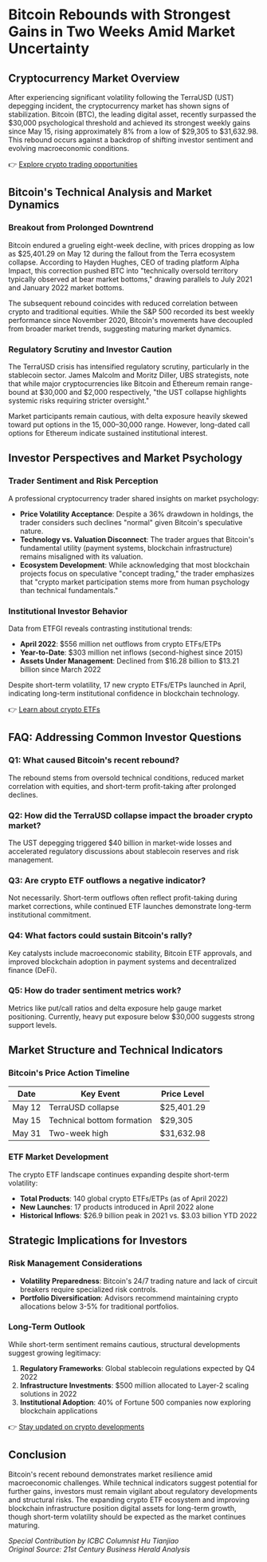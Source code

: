 # Bitcoin Rebounds with Strongest Gains in Two Weeks Amid Market Uncertainty  

## Cryptocurrency Market Overview  

After experiencing significant volatility following the TerraUSD (UST) depegging incident, the cryptocurrency market has shown signs of stabilization. Bitcoin (BTC), the leading digital asset, recently surpassed the $30,000 psychological threshold and achieved its strongest weekly gains since May 15, rising approximately 8% from a low of $29,305 to $31,632.98. This rebound occurs against a backdrop of shifting investor sentiment and evolving macroeconomic conditions.  

👉 [Explore crypto trading opportunities](https://bit.ly/okx-bonus)  

## Bitcoin's Technical Analysis and Market Dynamics  

### Breakout from Prolonged Downtrend  
Bitcoin endured a grueling eight-week decline, with prices dropping as low as $25,401.29 on May 12 during the fallout from the Terra ecosystem collapse. According to Hayden Hughes, CEO of trading platform Alpha Impact, this correction pushed BTC into "technically oversold territory typically observed at bear market bottoms," drawing parallels to July 2021 and January 2022 market bottoms.  

The subsequent rebound coincides with reduced correlation between crypto and traditional equities. While the S&P 500 recorded its best weekly performance since November 2020, Bitcoin's movements have decoupled from broader market trends, suggesting maturing market dynamics.  

### Regulatory Scrutiny and Investor Caution  
The TerraUSD crisis has intensified regulatory scrutiny, particularly in the stablecoin sector. James Malcolm and Moritz Diller, UBS strategists, note that while major cryptocurrencies like Bitcoin and Ethereum remain range-bound at $30,000 and $2,000 respectively, "the UST collapse highlights systemic risks requiring stricter oversight."  

Market participants remain cautious, with delta exposure heavily skewed toward put options in the $15,000–$30,000 range. However, long-dated call options for Ethereum indicate sustained institutional interest.  

## Investor Perspectives and Market Psychology  

### Trader Sentiment and Risk Perception  
A professional cryptocurrency trader shared insights on market psychology:  
- **Price Volatility Acceptance**: Despite a 36% drawdown in holdings, the trader considers such declines "normal" given Bitcoin's speculative nature.  
- **Technology vs. Valuation Disconnect**: The trader argues that Bitcoin's fundamental utility (payment systems, blockchain infrastructure) remains misaligned with its valuation.  
- **Ecosystem Development**: While acknowledging that most blockchain projects focus on speculative "concept trading," the trader emphasizes that "crypto market participation stems more from human psychology than technical fundamentals."  

### Institutional Investor Behavior  
Data from ETFGI reveals contrasting institutional trends:  
- **April 2022**: $556 million net outflows from crypto ETFs/ETPs  
- **Year-to-Date**: $303 million net inflows (second-highest since 2015)  
- **Assets Under Management**: Declined from $16.28 billion to $13.21 billion since March 2022  

Despite short-term volatility, 17 new crypto ETFs/ETPs launched in April, indicating long-term institutional confidence in blockchain technology.  

👉 [Learn about crypto ETFs](https://bit.ly/okx-bonus)  

## FAQ: Addressing Common Investor Questions  

### Q1: What caused Bitcoin's recent rebound?  
The rebound stems from oversold technical conditions, reduced market correlation with equities, and short-term profit-taking after prolonged declines.  

### Q2: How did the TerraUSD collapse impact the broader crypto market?  
The UST depegging triggered $40 billion in market-wide losses and accelerated regulatory discussions about stablecoin reserves and risk management.  

### Q3: Are crypto ETF outflows a negative indicator?  
Not necessarily. Short-term outflows often reflect profit-taking during market corrections, while continued ETF launches demonstrate long-term institutional commitment.  

### Q4: What factors could sustain Bitcoin's rally?  
Key catalysts include macroeconomic stability, Bitcoin ETF approvals, and improved blockchain adoption in payment systems and decentralized finance (DeFi).  

### Q5: How do trader sentiment metrics work?  
Metrics like put/call ratios and delta exposure help gauge market positioning. Currently, heavy put exposure below $30,000 suggests strong support levels.  

## Market Structure and Technical Indicators  

### Bitcoin's Price Action Timeline  
| Date       | Key Event                          | Price Level      |  
|------------|------------------------------------|------------------|  
| May 12     | TerraUSD collapse                  | $25,401.29       |  
| May 15     | Technical bottom formation         | $29,305          |  
| May 31     | Two-week high                      | $31,632.98       |  

### ETF Market Development  
The crypto ETF landscape continues expanding despite short-term volatility:  
- **Total Products**: 140 global crypto ETFs/ETPs (as of April 2022)  
- **New Launches**: 17 products introduced in April 2022 alone  
- **Historical Inflows**: $26.9 billion peak in 2021 vs. $3.03 billion YTD 2022  

## Strategic Implications for Investors  

### Risk Management Considerations  
- **Volatility Preparedness**: Bitcoin's 24/7 trading nature and lack of circuit breakers require specialized risk controls.  
- **Portfolio Diversification**: Advisors recommend maintaining crypto allocations below 3-5% for traditional portfolios.  

### Long-Term Outlook  
While short-term sentiment remains cautious, structural developments suggest growing legitimacy:  
1. **Regulatory Frameworks**: Global stablecoin regulations expected by Q4 2022  
2. **Infrastructure Investments**: $500 million allocated to Layer-2 scaling solutions in 2022  
3. **Institutional Adoption**: 40% of Fortune 500 companies now exploring blockchain applications  

👉 [Stay updated on crypto developments](https://bit.ly/okx-bonus)  

## Conclusion  

Bitcoin's recent rebound demonstrates market resilience amid macroeconomic challenges. While technical indicators suggest potential for further gains, investors must remain vigilant about regulatory developments and structural risks. The expanding crypto ETF ecosystem and improving blockchain infrastructure position digital assets for long-term growth, though short-term volatility should be expected as the market continues maturing.  

*Special Contribution by ICBC Columnist Hu Tianjiao*  
*Original Source: 21st Century Business Herald Analysis*